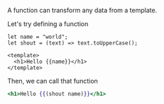 A function can transform any data from a template.

Let's try defining a function

```gjs
let name = "world";
let shout = (text) => text.toUpperCase();

<template>
  <h1>Hello {{name}}</h1>
</template>
```

Then, we can call that function

```hbs
<h1>Hello {{(shout name)}}</h1>
```
